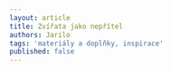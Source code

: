 ```yaml
---
layout: article
title: Zvířata jako nepřítel
authors: Jarilo
tags: 'materiály a doplňky, inspirace'
published: false
---
```

